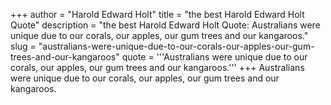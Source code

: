 +++
author = "Harold Edward Holt"
title = "the best Harold Edward Holt Quote"
description = "the best Harold Edward Holt Quote: Australians were unique due to our corals, our apples, our gum trees and our kangaroos."
slug = "australians-were-unique-due-to-our-corals-our-apples-our-gum-trees-and-our-kangaroos"
quote = '''Australians were unique due to our corals, our apples, our gum trees and our kangaroos.'''
+++
Australians were unique due to our corals, our apples, our gum trees and our kangaroos.
